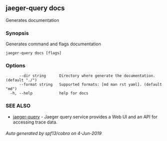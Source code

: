 ## jaeger-query docs

Generates documentation

### Synopsis

Generates command and flags documentation

```
jaeger-query docs [flags]
```

### Options

```
      --dir string      Directory where generate the documentation. (default "./")
      --format string   Supported formats: [md man rst yaml]. (default "md")
  -h, --help            help for docs
```

### SEE ALSO

* [jaeger-query](../jaeger-query_elasticsearch)	 - Jaeger query service provides a Web UI and an API for accessing trace data.

###### Auto generated by spf13/cobra on 4-Jun-2019

